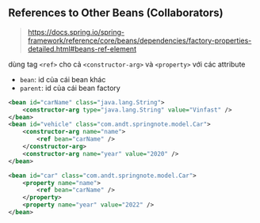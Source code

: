 ## References to Other Beans (Collaborators)

> https://docs.spring.io/spring-framework/reference/core/beans/dependencies/factory-properties-detailed.html#beans-ref-element

dùng tag `<ref>` cho cả `<constructor-arg>` và `<property>` với các attribute
- `bean`: id của cái bean khác
- `parent`: id của cái bean factory

```xml
<bean id="carName" class="java.lang.String">
	<constructor-arg type="java.lang.String" value="Vinfast" />
</bean>
<bean id="vehicle" class="com.andt.springnote.model.Car">
	<constructor-arg name="name">
		<ref bean="carName" />
	</constructor-arg>
	<constructor-arg name="year" value="2020" />
</bean>

<bean id="car" class="com.andt.springnote.model.Car">
	<property name="name">
		<ref bean="carName" />
	</property>
	<property name="year" value="2022" />
</bean>

```

























